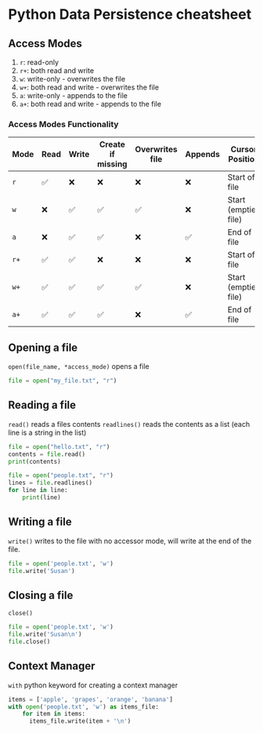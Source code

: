 # Python Data Persistence cheatsheet

## Access Modes

1. `r`: read-only
1. `r+`: both read and write
1. `w`: write-only - overwrites the file
1. `w+`: both read and write - overwrites the file
1. `a`: write-only - appends to the file
1. `a+`: both read and write - appends to the file

### Access Modes Functionality

| Mode  | Read | Write | Create if missing | Overwrites file | Appends | Cursor Position        |
|-------|------|-------|-------------------|------------------|----------|------------------------|
| `r`   | ✅   | ❌    | ❌                | ❌               | ❌       | Start of file          |
| `w`   | ❌   | ✅    | ✅                | ✅               | ❌       | Start (empties file)   |
| `a`   | ❌   | ✅    | ✅                | ❌               | ✅       | End of file            |
| `r+`  | ✅   | ✅    | ❌                | ❌               | ❌       | Start of file          |
| `w+`  | ✅   | ✅    | ✅                | ✅               | ❌       | Start (empties file)   |
| `a+`  | ✅   | ✅    | ✅                | ❌               | ✅       | End of file            |

## Opening a file

`open(file_name, *access_mode)` opens a file

```python
file = open("my_file.txt", "r")
```

## Reading a file

`read()` reads a files contents
`readlines()` reads the contents as a list (each line is a string in the list)

```python
file = open("hello.txt", "r")
contents = file.read()
print(contents)

file = open("people.txt", "r")
lines = file.readlines()
for line in line:
    print(line)
```

## Writing a file

`write()` writes to the file with no accessor mode, will write at the end of the file.

```py
file = open('people.txt', 'w')
file.write('Susan')
```

## Closing a file

`close()`

```python
file = open('people.txt', 'w')
file.write('Susan\n')
file.close()
```

## Context Manager

`with` python keyword for creating a context manager

```python
items = ['apple', 'grapes', 'orange', 'banana']
with open('people.txt', 'w') as items_file:
    for item in items:
      items_file.write(item + '\n')
```
